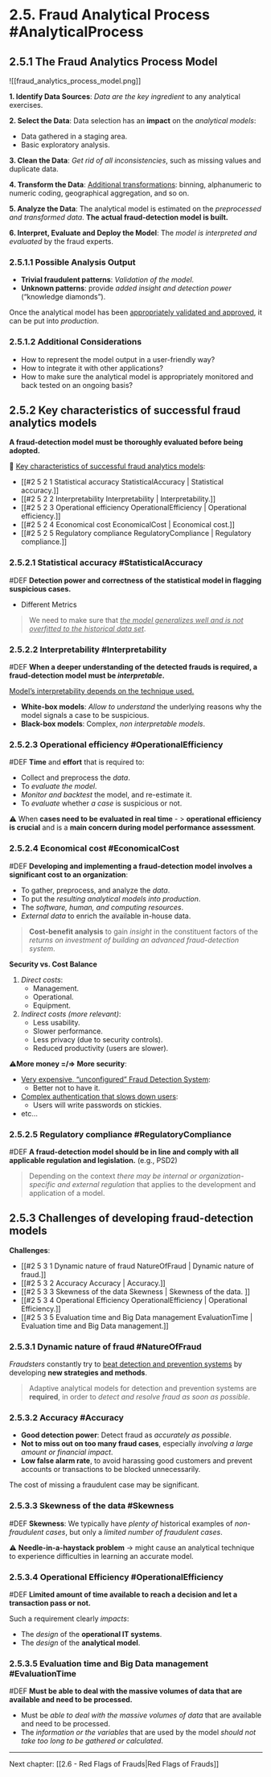 # 2.5. Fraud Analytical Process #AnalyticalProcess
## 2.5.1 The Fraud Analytics Process Model
![[fraud_analytics_process_model.png]]

**1. Identify Data Sources**:
*Data are the key ingredient* to any analytical exercises.

**2. Select the Data**:
Data selection has an **impact** on the *analytical models*:
- Data gathered in a staging area.
- Basic exploratory analysis.

**3. Clean the Data**:
*Get rid of all inconsistencies*, such as missing values and duplicate data.

**4. Transform the Data**:
<u>Additional transformations</u>: binning, alphanumeric to numeric coding, geographical aggregation, and so on.

**5. Analyze the Data**:
The analytical model is estimated on the *preprocessed and transformed data*.
**The actual fraud-detection model is built.**

**6. Interpret, Evaluate and Deploy the Model**:
The *model is interpreted and evaluated* by the fraud experts.

### 2.5.1.1 Possible Analysis Output
- **Trivial fraudulent patterns**: *Validation of the model*.
- **Unknown patterns**: provide *added insight and detection power* (“knowledge diamonds”).

Once the analytical model has been <u>appropriately validated and approved</u>, it can be put into *production*.

### 2.5.1.2 Additional Considerations
- How to represent the model output in a user-friendly way?
- How to integrate it with other applications?
- How to make sure the analytical model is appropriately monitored and back tested on an ongoing basis?

## 2.5.2 Key characteristics of successful fraud analytics models 

**A fraud-detection model must be thoroughly evaluated before being adopted.**

🔑 <u>Key characteristics of successful fraud analytics models</u>:
- [[#2 5 2 1 Statistical accuracy StatisticalAccuracy | Statistical accuracy.]]
- [[#2 5 2 2 Interpretability Interpretability | Interpretability.]]
- [[#2 5 2 3 Operational efficiency OperationalEfficiency | Operational efficiency.]]
- [[#2 5 2 4 Economical cost EconomicalCost | Economical cost.]]
- [[#2 5 2 5 Regulatory compliance RegulatoryCompliance | Regulatory compliance.]]

### 2.5.2.1 Statistical accuracy #StatisticalAccuracy 
#DEF **Detection power and correctness of the statistical
model in flagging suspicious cases.**
- Different Metrics

> We need to make sure that *<u>the model generalizes well
and is not overfitted to the historical data set</u>*.

### 2.5.2.2 Interpretability #Interpretability
#DEF **When a deeper understanding of the detected frauds is required, a fraud-detection model must be *interpretable*.**

<u>Model’s interpretability depends on the technique used.</u>
- **White-box models**: *Allow to understand* the underlying reasons why the model signals a case to be suspicious.
- **Black-box models**: Complex, *non interpretable models*.

### 2.5.2.3 Operational efficiency #OperationalEfficiency 
#DEF **Time** and **effort** that is required to:
- Collect and preprocess the *data*.
- To *evaluate the model*.
- *Monitor and backtest* the model, and re-estimate it.
- To *evaluate* whether *a case* is suspicious or not.

⚠️ When **cases need to be evaluated in real time** - > **operational efficiency is crucial** and is a **main concern during model performance assessment**.

### 2.5.2.4 Economical cost #EconomicalCost
#DEF **Developing and implementing a fraud-detection model
involves a significant cost to an organization**:
- To gather, preprocess, and analyze the *data*.
- To put the *resulting analytical models into production*.
- The *software, human, and computing resources*.
- *External data* to enrich the available in-house data. 

> **Cost-benefit analysis** to gain *insight* in the constituent factors of the *returns on investment of building an advanced fraud-detection system*.

**Security vs. Cost Balance**
1. *Direct costs*:
	- Management.
	- Operational.
	- Equipment.
2.  *Indirect costs (more relevant)*:
	- Less usability.
	- Slower performance.
	- Less privacy (due to security controls).
	- Reduced productivity (users are slower).

⚠️**More money =/=> More security**:
- <u>Very expensive, “unconfigured” Fraud Detection System</u>: 
	- Better not to have it.
- <u>Complex authentication that slows down users</u>:
	- Users will write passwords on stickies.
- etc...

### 2.5.2.5 Regulatory compliance #RegulatoryCompliance
#DEF **A fraud-detection model should be in line and comply with all applicable regulation and legislation.** (e.g., PSD2)

> Depending on the context *there may be internal or organization-specific and external regulation* that applies to the development and application of a model.

## 2.5.3 Challenges of developing fraud-detection models 
**Challenges**:
- [[#2 5 3 1 Dynamic nature of fraud NatureOfFraud | Dynamic nature of fraud.]]
- [[#2 5 3 2 Accuracy Accuracy | Accuracy.]]
- [[#2 5 3 3 Skewness of the data Skewness | Skewness of the data. ]]
- [[#2 5 3 4 Operational Efficiency OperationalEfficiency | Operational Efficiency.]]
- [[#2 5 3 5 Evaluation time and Big Data management EvaluationTime | Evaluation time and Big Data management.]]

### 2.5.3.1 Dynamic nature of fraud #NatureOfFraud
*Fraudsters* constantly try to <u>beat detection and prevention systems</u> by developing **new strategies and methods**.

> Adaptive analytical models for detection and prevention systems are **required**, in order to *detect and resolve fraud as soon as possible*.

### 2.5.3.2 Accuracy #Accuracy 
- **Good detection power**: Detect fraud as *accurately as possible*.
- **Not to miss out on too many fraud cases**, especially *involving a large amount or financial impact*.
- **Low false alarm rate**, to avoid harassing good customers and prevent accounts or transactions to be blocked unnecessarily.

The cost of missing a fraudulent case may be significant.

### 2.5.3.3 Skewness of the data #Skewness 
#DEF **Skewness**: We typically have *plenty of* historical examples of *non-fraudulent cases*, but only a *limited number of fraudulent cases*.

⚠️ **Needle-in-a-haystack problem** -> might cause an analytical technique to experience difficulties in learning an accurate model.

### 2.5.3.4 Operational Efficiency #OperationalEfficiency 
#DEF **Limited amount of time available to reach a decision and let a transaction pass or not.**

Such a requirement clearly *impacts*:
- The *design* of the **operational IT systems**.
- The *design* of the **analytical model**.

### 2.5.3.5 Evaluation time and Big Data management #EvaluationTime
#DEF **Must be able to deal with the massive volumes of data that are available and need to be processed.**

- Must be *able to deal with the massive volumes of data* that are available and need to be processed.
- The *information or the variables* that are used by the model *should not take too long to be gathered or calculated*.
---
Next chapter: [[2.6 - Red Flags of Frauds|Red Flags of Frauds]]